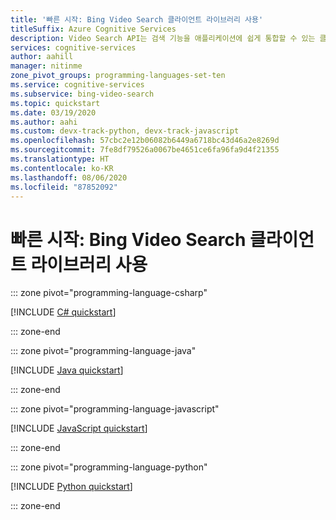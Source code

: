 ```yaml
---
title: '빠른 시작: Bing Video Search 클라이언트 라이브러리 사용'
titleSuffix: Azure Cognitive Services
description: Video Search API는 검색 기능을 애플리케이션에 쉽게 통합할 수 있는 클라이언트 라이브러리를 제공합니다. 이 빠른 시작을 사용하여 검색 요청을 보내고 결과를 가져옵니다.
services: cognitive-services
author: aahill
manager: nitinme
zone_pivot_groups: programming-languages-set-ten
ms.service: cognitive-services
ms.subservice: bing-video-search
ms.topic: quickstart
ms.date: 03/19/2020
ms.author: aahi
ms.custom: devx-track-python, devx-track-javascript
ms.openlocfilehash: 57cbc2e12b06082b6449a6718bc43d46a2e8269d
ms.sourcegitcommit: 7fe8df79526a0067be4651ce6fa96fa9d4f21355
ms.translationtype: HT
ms.contentlocale: ko-KR
ms.lasthandoff: 08/06/2020
ms.locfileid: "87852092"
---
```

# <a name="quickstart-use-the-bing-video-search-client-library"></a>빠른 시작: Bing Video Search 클라이언트 라이브러리 사용

::: zone pivot="programming-language-csharp"

[!INCLUDE [C# quickstart](../includes/quickstarts/video-search-client-library-csharp.md)]

::: zone-end

::: zone pivot="programming-language-java"

[!INCLUDE [Java quickstart](../includes/quickstarts/video-search-client-library-java.md)]

::: zone-end

::: zone pivot="programming-language-javascript"

[!INCLUDE [JavaScript quickstart](../includes/quickstarts/video-search-client-library-javascript.md)]

::: zone-end

::: zone pivot="programming-language-python"

[!INCLUDE [Python quickstart](../includes/quickstarts/video-search-client-library-python.md)]

::: zone-end
